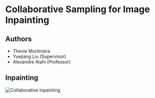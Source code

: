 # Collaborative Sampling for Image Inpainting

## Authors 

- Thevie Mortiniera
- Yuejiang Liu (Supervisor)
- Alexandre Alahi (Professor)


## Inpainting
<img src="../master/assets/inpaint0.png" alt="Collaborative inpainting"/>
